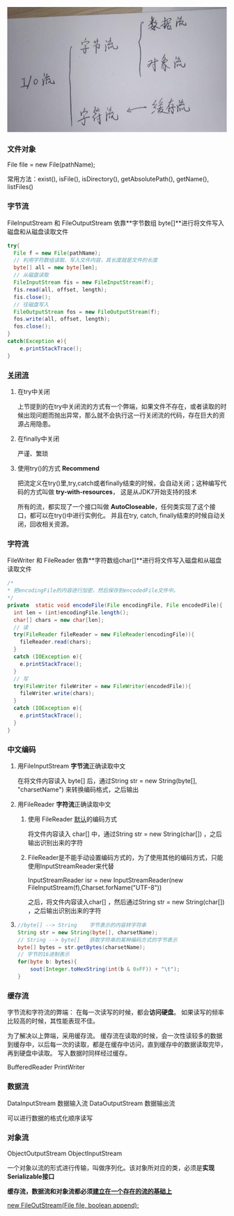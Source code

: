 ![IO流](./image/IO_Stream.jpg)

### 文件对象

File file = new File(pathName);

常用方法：exist(), isFile(), isDirectory(), getAbsolutePath(), getName(), listFiles()

### 字节流

FileInputStream 和 FileOutputStream 依靠**字节数组 byte[]**进行将文件写入磁盘和从磁盘读取文件

```java
try{
  File f = new File(pathName);
  // 利用字符数组读取、写入文件内容，其长度就是文件的长度
  byte[] all = new byte[len];
  // 从磁盘读取
  FileInputStream fis = new FileInputStream(f);
  fis.read(all, offset, length);
  fis.close();
  // 往磁盘写入
  FileOutputStream fos = new FileOutputStream(f);
  fos.write(all, offset, length);
  fos.close();    
}
catch(Exception e){
    e.printStackTrace();
}
```

### [关闭流](http://how2j.cn/k/io/io-closestream/682.html#nowhere)

1. 在try中关闭

   上节提到的在try中关闭流的方式有一个弊端，如果文件不存在，或者读取的时候出现问题而抛出异常，那么就不会执行这一行关闭流的代码，存在巨大的资源占用隐患。

2. 在finally中关闭

   严谨、繁琐

3. 使用try()的方式 **Recommend**

   把流定义在try()里,try,catch或者finally结束的时候，会自动关闭；这种编写代码的方式叫做 **try-with-resources**， 这是从JDK7开始支持的技术

   所有的流，都实现了一个接口叫做 **AutoCloseable**，任何类实现了这个接口，都可以在try()中进行实例化。 并且在try, catch, finally结束的时候自动关闭，回收相关资源。

### 字符流

FileWriter 和 FileReader 依靠**字符数组char[]**进行将文件写入磁盘和从磁盘读取文件

```java
/*
* 把encodingFile的内容进行加密，然后保存到encodedFile文件中。
*/
private  static void encodeFile(File encodingFile, File encodedFile){
  int len = (int)encodingFile.length();
  char[] chars = new char[len];
  // 读
  try(FileReader fileReader = new FileReader(encodingFile)){
    fileReader.read(chars);
  }
  catch (IOException e){
    e.printStackTrace();
  }
  // 写
  try(FileWriter fileWriter = new FileWriter(encodedFile)){
    fileWriter.write(chars);
  }
  catch (IOException e){
    e.printStackTrace();
  }
}
```

### 中文编码

1. 用FileInputStream **字节流**正确读取中文

   在将文件内容读入 byte[] 后，通过String str = new String(byte[], "charsetName") 来转换编码格式，之后输出

2. 用FileReader **字符流**正确读取中文

   1. 使用 FileReader <u>默认</u>的编码方式

      将文件内容读入 char[] 中，通过String str = new String(char[]) ，之后输出识别出来的字符

   2. FileReader是不能手动设置编码方式的，为了使用其他的编码方式，只能使用InputStreamReader来代替

      InputStreamReader isr = new InputStreamReader(new FileInputStream(f),Charset.forName("UTF-8"))

      之后，将文件内容读入char[] ，然后通过String str = new String(char[]) ，之后输出识别出来的字符

3. ```java
   //byte[] --> String    字节表示的内容转字符串  
   String str = new String(byte[], charsetName);
   // String --> byte[]   获取字符串的某种编码方式的字节表示 
   byte[] bytes = str.getBytes(charsetName);
   // 字节的16进制表示
   for(byte b: bytes){
       sout(Integer.toHexString(int(b & 0xFF)) + "\t");
   }
   ```



### 缓存流

字节流和字符流的弊端： 在每一次读写的时候，都会**访问硬盘**。 如果读写的频率比较高的时候，其性能表现不佳。 

为了解决以上弊端，采用缓存流。 缓存流在读取的时候，会一次性读较多的数据到缓存中，以后每一次的读取，都是在缓存中访问，直到缓存中的数据读取完毕，再到硬盘中读取。 写入数据时同样经过缓存。

BufferedReader  PrintWriter

### 数据流

DataInputStream 数据输入流 DataOutputStream 数据输出流

可以进行数据的格式化顺序读写

### 对象流

ObjectOutputStream    ObjectInputStream

一个对象以流的形式进行传输，叫做序列化。该对象所对应的类，必须是**实现Serializable接口**

**缓存流，数据流和对象流都必须<u>建立在一个存在的流的基础上**

new FileOutStream(File file, boolean append);











